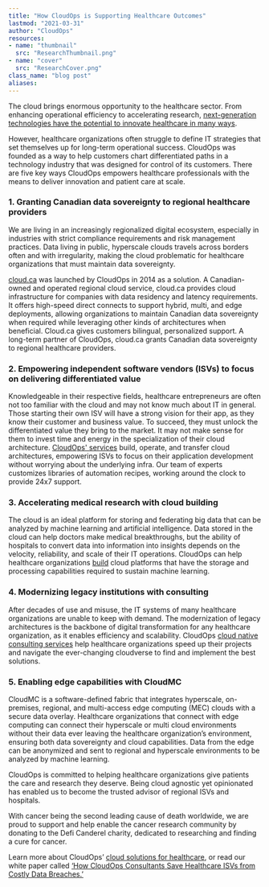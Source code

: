 ```yaml
---
title: "How CloudOps is Supporting Healthcare Outcomes"
lastmod: "2021-03-31"
author: "CloudOps"
resources:
- name: "thumbnail"
  src: "ResearchThumbnail.png"
- name: "cover"
  src: "ResearchCover.png"
class_name: "blog post"
aliases:
---
```


<p>The cloud brings enormous opportunity to the healthcare sector. From enhancing operational efficiency to accelerating research, <a href="https://www.cloudops.com/blog/10-reasons-healthcare-is-ready-to-succeed-in-the-cloud">next-generation technologies have the potential to innovate healthcare in many ways</a>.</p>

<p>However, healthcare organizations often struggle to define IT strategies that set themselves up for long-term operational success. CloudOps was founded as a way to help customers chart differentiated paths in a technology industry that was designed for control of its customers. There are five key ways CloudOps empowers healthcare professionals with the means to deliver innovation and patient care at scale.</p>

<h3>1. Granting Canadian data sovereignty to regional healthcare providers</h3>

<p>We are living in an increasingly regionalized digital ecosystem, especially in industries with strict compliance requirements and risk management practices. Data living in public, hyperscale clouds travels across borders often and with irregularity, making the cloud problematic for healthcare organizations that must maintain data sovereignty.</p>

<p><a href="https://cloud.ca/">cloud.ca</a> was launched by CloudOps in 2014 as a solution. A Canadian-owned and operated regional cloud service, cloud.ca provides cloud infrastructure for companies with data residency and latency requirements. It offers high-speed direct connects to support hybrid, multi, and edge deployments, allowing organizations to maintain Canadian data sovereignty when required while leveraging other kinds of architectures when beneficial. Cloud.ca gives customers bilingual, personalized support. A long-term partner of CloudOps, cloud.ca grants Canadian data sovereignty to regional healthcare providers.</p>

<h3>2. Empowering independent software vendors (ISVs) to focus on delivering differentiated value</h3>

<p>Knowledgeable in their respective fields, healthcare entrepreneurs are often not too familiar with the cloud and may not know much about IT in general. Those starting their own ISV will have a strong vision for their app, as they know their customer and business value. To succeed, they must unlock the differentiated value they bring to the market. It may not make sense for them to invest time and energy in the specialization of their cloud architecture. <a href="https://www.cloudops.com/using-cloud/">CloudOps' services</a> build, operate, and transfer cloud architectures, empowering ISVs to focus on their application development without worrying about the underlying infra. Our team of experts customizes libraries of automation recipes, working around the clock to provide 24x7 support.</p>

<h3>3. Accelerating medical research with cloud building</h3>

<p>The cloud is an ideal platform for storing and federating big data that can be analyzed by machine learning and artificial intelligence. Data stored in the cloud can help doctors make medical breakthroughs, but the ability of hospitals to convert data into information into insights depends on the velocity, reliability, and scale of their IT operations. CloudOps can help healthcare organizations <a href="https://www.cloudops.com/delivering-cloud/">build</a> cloud platforms that have the storage and processing capabilities required to sustain machine learning.</p>

<h3>4. Modernizing legacy institutions with consulting</h3>

<p>After decades of use and misuse, the IT systems of many healthcare organizations are unable to keep with demand. The modernization of legacy architectures is the backbone of digital transformation for any healthcare organization, as it enables efficiency and scalability. CloudOps <a href="https://www.cloudops.com/cloud-native-consulting/">cloud native consulting services</a> help healthcare organizations speed up their projects and navigate the ever-changing cloudverse to find and implement the best solutions.</p>

<h3>5. Enabling edge capabilities with CloudMC</h3>

<p>CloudMC is a software-defined fabric that integrates hyperscale, on-premises, regional, and multi-access edge computing (MEC) clouds with a secure data overlay. Healthcare organizations that connect with edge computing can connect their hyperscale or multi cloud environments without their data ever leaving the healthcare organization’s environment, ensuring both data sovereignty and cloud capabilities. Data from the edge can be anonymized and sent to regional and hyperscale environments to be analyzed by machine learning.</p>

<p>CloudOps is committed to helping healthcare organizations give patients the care and research they deserve. Being cloud agnostic yet opinionated has enabled us to become the trusted advisor of regional ISVs and hospitals.</p>

<p>With cancer being the second leading cause of death worldwide, we are proud to support and help enable the cancer research community by donating to the Defi Canderel charity, dedicated to researching and finding a cure for cancer.</p>

<p>Learn more about CloudOps’ <a href="https://www.cloudops.com/healthcare/">cloud solutions for healthcare</a>, or read our white paper called <a href="https://www.cloudops.com/resources/white-papers/how-cloudops-consultants-save-healthcare-isvs-from-costly-data-breaches/">‘How CloudOps Consultants Save Healthcare ISVs from Costly Data Breaches.’</a></p>